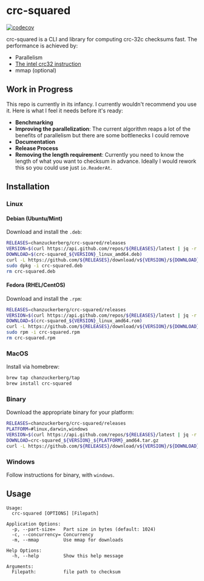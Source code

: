 # crc-squared

[![codecov](https://codecov.io/gh/chanzuckerberg/crc-squared/branch/master/graph/badge.svg)](https://codecov.io/gh/chanzuckerberg/crc-squared)

crc-squared is a CLI and library for computing crc-32c checksums fast. The performance is achieved by:

- Parallelism
- [The intel crc32 instruction](https://www.sciencedirect.com/science/article/abs/pii/S002001901100319X)
- mmap (optional)

## Work in Progress

This repo is currently in its infancy. I currently wouldn't recommend you use it. Here is what I feel it needs before it's ready:

- **Benchmarking**
- **Improving the parallelization**: The current algorithm reaps a lot of the benefits of parallelism but there are some bottlenecks I could remove
- **Documentation**
- **Release Process**
- **Removing the length requirement**: Currently you need to know the length of what you want to checksum in advance. Ideally I would rework this so you could use just `io.ReaderAt`.

## Installation

### Linux

#### Debian (Ubuntu/Mint)

Download and install the `.deb`:

```bash
RELEASES=chanzuckerberg/crc-squared/releases
VERSION=$(curl https://api.github.com/repos/${RELEASES}/latest | jq -r .name | sed s/^v//)
DOWNLOAD=$(crc-squared_${VERSION}_linux_amd64.deb)
curl -L https://github.com/${RELEASES}/download/v${VERSION}/${DOWNLOAD} -o crc-squared.deb
sudo dpkg -i crc-squared.deb
rm crc-squared.deb
```

#### Fedora (RHEL/CentOS)

Download and install the `.rpm`:

```bash
RELEASES=chanzuckerberg/crc-squared/releases
VERSION=$(curl https://api.github.com/repos/${RELEASES}/latest | jq -r .name | sed s/^v//)
DOWNLOAD=$(crc-squared_${VERSION}_linux_amd64.rom)
curl -L https://github.com/${RELEASES}/download/v${VERSION}/${DOWNLOAD} -o crc-squared.rpm
sudo rpm -i crc-squared.rpm
rm crc-squared.rpm
```

### MacOS

Install via homebrew:

```bash
brew tap chanzuckerberg/tap
brew install crc-squared
```

### Binary

Download the appropriate binary for your platform:

```bash
RELEASES=chanzuckerberg/crc-squared/releases
PLATFORM=#linux,darwin,windows
VERSION=$(curl https://api.github.com/repos/${RELEASES}/latest | jq -r .name | sed s/^v//)
DOWNLOAD=crc-squared_${VERSION}_${PLATFORM}_amd64.tar.gz
curl -L https://github.com/${RELEASES}/download/v${VERSION}/${DOWNLOAD} | tar zx
```

### Windows

Follow instructions for binary, with `windows`.

## Usage

```
Usage:
  crc-squared [OPTIONS] [Filepath]

Application Options:
  -p, --part-size=   Part size in bytes (default: 1024)
  -c, --concurrency= Concurrency
  -m, --mmap         Use mmap for downloads

Help Options:
  -h, --help         Show this help message

Arguments:
  Filepath:          file path to checksum
```